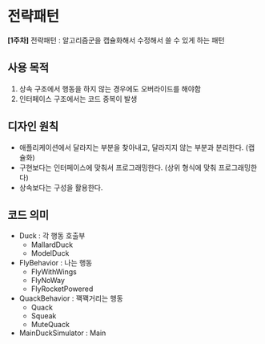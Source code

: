 # 전략패턴

**[1주차]**
전략패턴 : 알고리즘군을 캡슐화해서 수정해서 쓸 수 있게 하는 패턴

## 사용 목적
1. 상속 구조에서 행동을 하지 않는 경우에도 오버라이드를 해야함
2. 인터페이스 구조에서는 코드 중복이 발생

## 디자인 원칙
- 애플리케이션에서 달라지는 부분을 찾아내고, 달라지지 않는 부분과 분리한다. (캡슐화)
- 구현보다는 인터페이스에 맞춰서 프로그래밍한다. (상위 형식에 맞춰 프로그래밍한다)
- 상속보다는 구성을 활용한다.

## 코드 의미 
- Duck : 각 행동 호출부
  - MallardDuck
  - ModelDuck
- FlyBehavior : 나는 행동
  - FlyWithWings
  - FlyNoWay
  - FlyRocketPowered
- QuackBehavior : 꽥꽥거리는 행동
  - Quack
  - Squeak
  - MuteQuack
- MainDuckSimulator : Main
